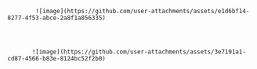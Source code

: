 
            ![image](https://github.com/user-attachments/assets/e1d6bf14-8277-4f53-abce-2a8f1a856335)




           ![image](https://github.com/user-attachments/assets/3e7191a1-cd87-4566-b83e-8124bc52f2b0)
